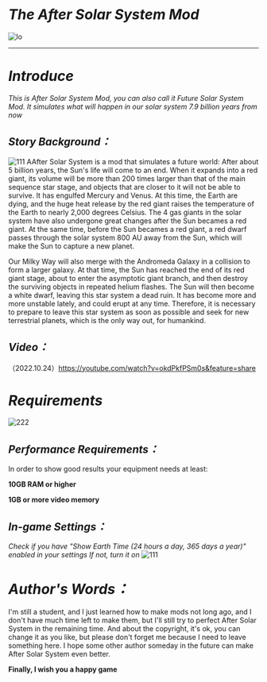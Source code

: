 # ***The After Solar System Mod***
![lo](https://user-images.githubusercontent.com/78585019/195972099-903f33bd-c207-4be2-8b5d-2460b1de4343.png)
***
# ***Introduce***

_This is After Solar System Mod, you can also call it Future Solar System Mod.     It simulates what will happen in our solar system 7.9 billion years from now_

## ***Story Background：***
![111](https://user-images.githubusercontent.com/78585019/197373489-e5942187-1790-44c7-b18e-9bc9b9fc47ee.png)
AAfter Solar System is a mod that simulates a future world: After about 5 billion years, the Sun's life will come to an end. When it expands into a red giant, its volume will be more than 200 times larger than that of the main sequence star stage, and objects that are closer to it will not be able to survive. It has engulfed Mercury and Venus. At this time, the Earth are dying, and the huge heat release by the red giant raises the temperature of the Earth to nearly 2,000 degrees Celsius. The 4 gas giants in the solar system have also undergone great changes after the Sun becames a red giant. At the same time, before the Sun becames a red giant, a red dwarf passes through the solar system 800 AU away from the Sun, which will make the Sun to capture a new planet.

Our Milky Way will also merge with the Andromeda Galaxy in a collision to form a larger galaxy. At that time, the Sun has reached the end of its red giant stage, about to enter the asymptotic giant branch, and then destroy the surviving objects in repeated helium flashes. The Sun will then become a white dwarf, leaving this star system a dead ruin. It has become more and more unstable lately, and could erupt at any time. Therefore, it is necessary to prepare to leave this star system as soon as possible and seek for new terrestrial planets, which is the only way out, for humankind.
## ***Video：***
（2022.10.24）https://youtube.com/watch?v=okdPkfPSm0s&feature=share

# ***Requirements***
![222](https://user-images.githubusercontent.com/78585019/197373613-cec4a8d3-a822-4142-9ecc-e631c5ce025b.png)

## *Performance Requirements：*
In order to show good results your equipment needs at least:


****10GB RAM or higher****

****1GB or more video memory****
## *In-game Settings：*

*Check if you have "Show Earth Time (24 hours a day, 365 days a year)" enabled in your settings If not, turn it on*
![111](https://user-images.githubusercontent.com/78585019/194764856-c6c18118-4177-4670-93e8-bbc839b6e617.png)

# ***Author's Words：***

I'm still a student, and I just learned how to make mods not long ago, and I don't have much time left to make them, but I'll still try to perfect After Solar System in the remaining time.
And about the copyright, it's ok, you can change it as you like, but please don't forget me because I need to leave something here. I hope some other author someday in the future can make After Solar System even better.

**Finally, I wish you a happy game**












